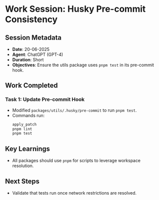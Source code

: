 # Work Session: Husky Pre-commit Consistency

## Session Metadata
- **Date**: 20-06-2025
- **Agent**: ChatGPT (GPT-4)
- **Duration**: Short
- **Objectives**: Ensure the utils package uses `pnpm test` in its pre-commit hook.

## Work Completed
### Task 1: Update Pre-commit Hook
- Modified `packages/utils/.husky/pre-commit` to run `pnpm test`.
- Commands run:
  ```bash
  apply_patch
  pnpm lint
  pnpm test
  ```

## Key Learnings
- All packages should use `pnpm` for scripts to leverage workspace resolution.

## Next Steps
- Validate that tests run once network restrictions are resolved.
